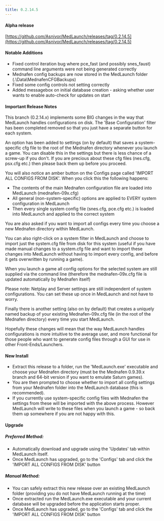 ```yaml
---
title: 0.2.14.5
---
```


#### Alpha release
[https://github.com/Asnivor/MedLaunch/releases/tag/0.2.14.5](https://github.com/Asnivor/MedLaunch/releases/tag/0.2.14.5)

#### Notable Additions
* Fixed control iteration bug where pce_fast (and possibly snes_faust) command line arguments were not being generated correctly
* Mednafen config backups are now stored in the MedLaunch folder (.\Data\MednafenCFGBackups\)
* Fixed some config controls not setting correctly
* Added messagebox on initial database creation - asking whether user wants to enable auto-check for updates on start

#### Important Release Notes
This branch (0.2.14.x) implements some BIG changes in the way that MedLaunch handles configurations on disk. The 'Base Configuration' filter has been completed removed so that you just have a separate button for each system.

An option has been added to settings (on by default) that saves a system-specific cfg file to the root of the Mednafen directory whenever you launch a game. You can disable this in the settings but there is less chance of a screw-up if you don't. If you are precious about these cfg files (nes.cfg, psx.cfg etc.) then please back them up before you proceed.

You will also notice an amber button on the Configs page called 'IMPORT ALL CONFIGS FROM DISK'. When you click this the following happens:

* The contents of the main Mednafen configuration file are loaded into MedLaunch (mednafen-09x.cfg)
* All general (non-system-specific) options are applied to EVERY system configuration in MedLaunch
* Then every single system config file (snes.cfg, pce.cfg etc.) is loaded into MedLaunch and applied to the correct system

You are also asked if you want to import all configs every time you choose a new Mednafen directory within MedLaunch.

You can also right-click on a system filter in MedLaunch and choose to import just the system.cfg file from disk for this system (useful if you have made manual changes to a system.cfg file and want to import these changes into MedLaunch without having to import every config, and before it gets overwritten by running a game).

When you launch a game all config options for the selected system are still supplied via the command line (therefore the mednafen-09x.cfg file is updated automatically by Mednafen itself)

Please note: Netplay and Server settings are still independent of system configurations. You can set these up once in MedLaunch and not have to worry.

Finally there is another setting (also on by default) that creates a uniquely named backup of your existing Mednafen-09x.cfg file (in the root of the Mednafen directory) every time you start MedLaunch.

Hopefully these changes will mean that the way MedLaunch handles configurations is more intuitive to the average user, and more functional for those people who want to generate config files through a GUI for use in other Front-Ends/Launchers.

#### New Install
* Extract this release to a folder, run the 'MedLaunch.exe' executable and choose your Mednafen directory (must be the Mednafen 0.9.39.x branch and 64-bit version if you want to emulate Saturn games). 
* You are then prompted to choose whether to import all config settings from your Mednafen folder into the MedLaunch database (this is recommended).
* If you currently use system-specific config files with Mednafen the settings from these will be imported with the above process. However MedLaunch will write to these files when you launch a game - so back them up somewhere if you are not happy with this.

#### Upgrade
##### Preferred Method: 
* Automatically download and upgrade using the 'Updates' tab within MedLaunch itself.
* Once MedLaunch has upgraded, go to the 'Configs' tab and click the 'IMPORT ALL CONFIGS FROM DISK' button

##### Manual Method: 
* You can safely extract this new release over an existing MedLaunch folder (providing you do not have MedLaunch running at the time) 
* Once extracted run the MedLaunch.exe executable and your current database will be upgraded before the application starts proper.
* Once MedLaunch has upgraded, go to the 'Configs' tab and click the 'IMPORT ALL CONFIGS FROM DISK' button